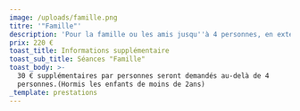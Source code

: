 ```yaml
---
image: /uploads/famille.png
titre: '"Famille"'
description: 'Pour la famille ou les amis jusqu''à 4 personnes, en extérieur ou en studio.'
prix: 220 €
toast_title: Informations supplémentaire
toast_sub_title: Séances "Famille"
toast_body: >-
  30 € supplémentaires par personnes seront demandés au-delà de 4
  personnes.(Hormis les enfants de moins de 2ans)
_template: prestations
---
```


